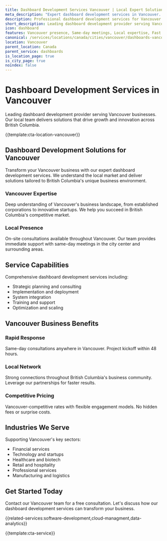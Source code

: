 ```yaml
---
title: Dashboard Development Services Vancouver | Local Expert Solutions
meta_description: "Expert dashboard development services in Vancouver. Local team, same-day consultations, proven results. Transform your business today."
description: Professional dashboard development services for Vancouver businesses
short_description: Leading dashboard development provider serving Vancouver and British Columbia.
icon: dashboard
features: Vancouver presence, Same-day meetings, Local expertise, Fast deployment, Competitive rates, Proven track record
canonical: /services/locations/canada/cities/vancouver/dashboards-vancouver.html
location: Vancouver
parent_location: Canada
parent_service: dashboards
is_location_page: true
is_city_page: true
noindex: false
---
```


# Dashboard Development Services in Vancouver

Leading dashboard development provider serving Vancouver businesses. Our local team delivers solutions that drive growth and innovation across British Columbia.

{{template:cta-location-vancouver}}

## Dashboard Development Solutions for Vancouver

Transform your Vancouver business with our expert dashboard development services. We understand the local market and deliver solutions tailored to British Columbia's unique business environment.

### Vancouver Expertise

Deep understanding of Vancouver's business landscape, from established corporations to innovative startups. We help you succeed in British Columbia's competitive market.

### Local Presence

On-site consultations available throughout Vancouver. Our team provides immediate support with same-day meetings in the city center and surrounding areas.

## Service Capabilities

Comprehensive dashboard development services including:
- Strategic planning and consulting
- Implementation and deployment
- System integration
- Training and support
- Optimization and scaling

## Vancouver Business Benefits

### Rapid Response
Same-day consultations anywhere in Vancouver. Project kickoff within 48 hours.

### Local Network
Strong connections throughout British Columbia's business community. Leverage our partnerships for faster results.

### Competitive Pricing
Vancouver-competitive rates with flexible engagement models. No hidden fees or surprise costs.

## Industries We Serve

Supporting Vancouver's key sectors:
- Financial services
- Technology and startups
- Healthcare and biotech
- Retail and hospitality
- Professional services
- Manufacturing and logistics

## Get Started Today

Contact our Vancouver team for a free consultation. Let's discuss how our dashboard development services can transform your business.

{{related-services:software-development,cloud-managment,data-analytics}}

{{template:cta-service}}
